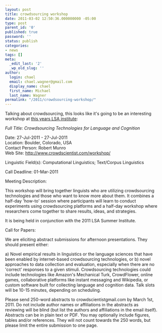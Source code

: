 ```yaml
---
layout: post
title: crowdsourcing workshop
date: 2011-03-02 12:50:36.000000000 -05:00
type: post
parent_id: '0'
published: true
password: ''
status: publish
categories:
- news
tags: []
meta:
  _edit_last: '2'
  _wp_old_slug: ''
author:
  login: chael
  email: chael.wagner@gmail.com
  display_name: chael
  first_name: Michael
  last_name: Wagner
permalink: "/2011/crowdsourcing-workshop/"
---
```

Talking about crowdsourcing, this looks like it's going to be an interesting workshop at [this years LSA institute](http://verbs.colorado.edu/LSA2011/):

_Full Title: Crowdsourcing Technologies for Language and Cognition_

Date: 27-Jul-2011 - 27-Jul-2011  
Location: Boulder, Colorado, USA  
Contact Person: Robert Munro  
Web Site: http://www.crowdscientist.com/workshop/

Linguistic Field(s): Computational Linguistics; Text/Corpus Linguistics

Call Deadline: 01-Mar-2011

Meeting Description:

This workshop will bring together linguists who are utilizing crowdsourcing technologies and those who want to know more about them. It combines a half-day 'how-to' session where participants will learn to conduct experiments using crowdsourcing platforms and a half-day workshop where researchers come together to share results, ideas, and strategies.

It is being held in conjunction with the 2011 LSA Summer Institute.

Call for Papers:

We are eliciting abstract submissions for afternoon presentations. They should present either:

a) Novel empirical results in linguistics or the language sciences that have been enabled by internet-based crowdsourcing technologies, or b) novel approaches to data collection and evaluation, especially when there are no 'correct' responses to a given stimuli. Crowdsourcing technologies could include technologies like Amazon's Mechanical Turk, CrowdFlower, online games, collaborative platforms like instant messaging and Wikipedia, or custom software built for collecting language and cognition data. Talk slots will be 10-15 minutes, depending on scheduling.

Please send 250-word abstracts to crowdscientistgmail.com by March 1st, 2011. Do not include author names or affiliations in the abstracts as reviewing will be blind (but list the authors and affiliations in the email itself). Abstracts can be in plain text or PDF. You may optionally include figures, tables and/or references. They will not count towards the 250 words, but please limit the entire submission to one page.


